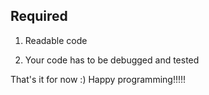 ## Required

1. Readable code

2. Your code has to be debugged and tested

That's it for now :) Happy programming!!!!!
